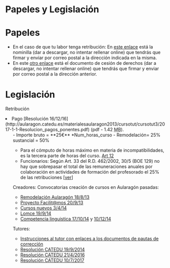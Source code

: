 
# Papeles y Legislación

# Papeles

- En el caso de que tu labor tenga retribución: En [este enlace](https://drive.google.com/file/d/0B8DUIrelUGyeRVV5VGV1aERpVkU/view?usp=sharing) está la nominilla (dar a descargar, no intentar rellenar online) que tendrás que firmar y enviar por correo postal a la dirección indicada en la misma. 
- En este [otro enlace](https://docs.google.com/document/d/1Cl6JrPVv2K9EA7NfMmGuM8ueVvKj95uIDHLEHHg_yLA/edit?usp=sharing) está el documento de cesión de derechos (dar a descargar, no intentar rellenar online) que tendrás que firmar y enviar por correo postal a la dirección anterior.

# Legislación

Retribución

<li>Pago [Resolución 16/12/16](http://aularagon.catedu.es/materialesaularagon2013/cursotut/cursotut3/2017-1-1-Resolucion_pagos_ponentes.pdf) (pdf - 1.42 <abbr lang="en" title="MegaBytes">MB</abbr>).
<ul>
- Importe bruto = **25€** *Num_horas_curso
- Remodelación= 25% sustancial = 50%

- Para el cómputo de horas máximo en materia de incompatibilidades, es la tercera parte de horas del curso. [Art 12](http://aularagon.catedu.es/materialesaularagon2013/cursotut/cursotut3/2017-1-1-Resolucion_pagos_ponentes.pdf)
- Funcionarios: Según Art. 33 del R.D. 462/2002, 30/5 (BOE 129) no hay que sobrepasar el total de las remuneraciones anuales por colaboración en actividades de formación del profesorado el 25% de las retribuciones [[ver](http://www.boe.es/buscar/doc.php?id=BOE-A-2002-10337)]

Creadores: Convocatorias creación de cursos en Aularagón pasadas:

- [Remodelación Aularagón 18/8/13](http://www.catedu.es/webcateduantigua/index.php/noticiasanteriores/36-noticias-generales/519-convocatoria-para-la-seleccion-del-profesorado-creador-de-contenidos-de-los-cursos-a-distancia-de-formacion-del-profesorado-del-programa-aularagon)
- [Proyecto Facilit@mos 20/9/13](http://www.catedu.es/webcateduantigua/index.php/noticiasanteriores/99-concursos/542-lista-provisional-candidatos-colaboradores-del-proyecto-facilitmos)
- [Cursos nuevos 3/4/14](http://www.catedu.es/webcatedu/index.php/convocatorias/71-convocatoria-de-seleccion-de-creadores-de-contenidos-de-cursos-online-lomce)
- [Lomce 19/9/14](http://www.catedu.es/webcatedu/index.php/convocatorias/71-convocatoria-de-seleccion-de-creadores-de-contenidos-de-cursos-online-lomce)
- [Competencia linguistica 17/10/14](http://www.educaragon.org/Files/Files/UserFiles/File/Educacin%20a%20distancia/Resolucion_17_octubre_2014_materiales_competencia_linguistica.pdf) y [10/12/14](http://www.educaragon.org/Files/Files/UserFiles/File/Educacin%20a%20distancia/Resolucion_definitiva_materiales_comp_ling_2014.pdf)

Tutores:

- [Instrucciones al tutor con enlaces a los documentos de pautas de corrección](https://drive.google.com/file/d/0B8DUIrelUGyeenR5WUhveFhBUVU/view?usp=sharing)
- [Resolución CATEDU 19/9/2014](http://www.catedu.es/webcatedu/images/noticias/Resoluci%C3%B3n%20de%2017%20de%20septiembre%20de%202014%20CONVOCATORIA%20TUTORES.pdf)
- [Resolución CATEDU 21/4/2016](http://web.catedu.es/webcatedu/index.php/convocatorias/166-convocatoria-creacion-de-listado-de-tutores-para-aularagon)
- [Resolución CATEDU 10/7/2017](http://web.catedu.es/webcatedu/index.php/convocatorias/219-convocatoria-seleccion-de-tutores-aularagon)
